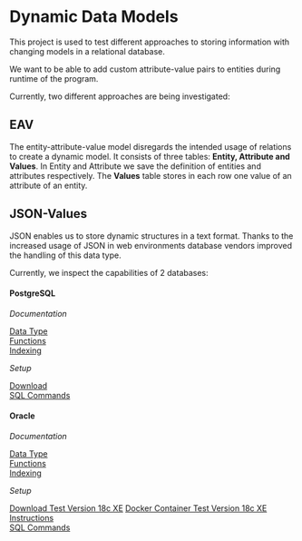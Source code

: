 # Dynamic Data Models

This project is used to test different approaches to storing information with changing models in a relational database.

We want to be able to add custom attribute-value pairs to entities during runtime of the program.

Currently, two different approaches are being investigated:

## EAV

The entity-attribute-value model disregards the intended usage of relations to create a dynamic model. 
It consists of three tables: **Entity, Attribute and Values**. In Entity and Attribute we save the definition of entities and attributes respectively. 
The **Values** table stores in each row one value of an attribute of an entity.

## JSON-Values

JSON enables us to store dynamic structures in a text format. 
Thanks to the increased usage of JSON in web environments database vendors improved the handling of this data type.

Currently, we inspect the capabilities of 2 databases:

#### PostgreSQL 

*Documentation*

[Data Type](https://www.postgresql.org/docs/13/datatype-json.html)  
[Functions](https://www.postgresql.org/docs/13/functions-json.html)  
[Indexing](https://www.postgresql.org/docs/13/datatype-json.html#JSON-INDEXING)  

*Setup*

[Download](https://www.postgresql.org/download/)  
[SQL Commands](src/main/resources/sql/postgre.sql)


#### Oracle

*Documentation*

[Data Type](https://docs.oracle.com/en/database/oracle/oracle-database/18/adjsn/json-in-oracle-database.html#GUID-F6282E67-CBDF-442E-946F-5F781BC14F33)  
[Functions](https://docs.oracle.com/en/database/oracle/oracle-database/18/adjsn/query-json-data.html#GUID-119E5069-77F2-45DC-B6F0-A1B312945590)  
[Indexing](https://docs.oracle.com/en/database/oracle/oracle-database/18/adjsn/indexes-for-json-data.html#GUID-8A1B098E-D4FE-436E-A715-D8B465655C0D)  

*Setup*

[Download Test Version 18c XE](https://www.oracle.com/database/technologies/xe-downloads.html)
[Docker Container Test Version 18c XE Instructions](https://github.com/oracle/docker-images/tree/master/OracleDatabase/SingleInstance)  
[SQL Commands](src/main/resources/sql/oracle.sql)

<!-- 

## PostgreSQL HSTORE

Since indexing JSON values in PostgreSQL requires simple JSON Objects, we could also consider using the key-value store of PostreSQL.

-->
